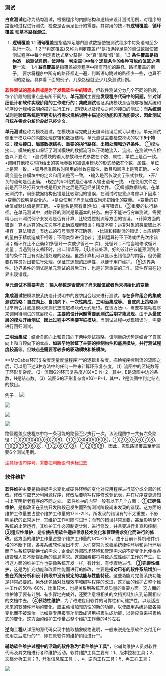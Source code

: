 ### 测试

**白盒测试**也称为结构测试，根据程序的内部结构和逻辑来设计测试用例，对程序的路径和过程进行测试，检查是否满足设计的需要。其常用的技术有**逻辑覆盖**、**循环覆盖** 和**基本路径测试**。
1. **逻辑覆盖**
1.1 **语句覆盖**是指选择足够的测试数据使被测试程序中每条语句至少执行一次。
1.2 **判定覆盖(又称为判定覆盖)**是指选择足够的测试数据使被测试程序中每个判定表达式至少获得一次“真”值和“假”值。
1.3 **条件覆盖是指构造一组测试用例，使得每一判定语句中每个逻辑条件的各种可能的值至少满足一次**。
1.4 **路径覆盖**是指覆盖被测程序中所有可能的路径。路径覆盖的例子， 要求将程序中所有的路径都走一遍，判断语句跳过的路径少一些，也算不同的路径。具体看下面的例子，几条路径就至少几条测试用例。


**<font color=red>软件测试的基本目标是为了发现软件中的错误</font>**，但软件测试分为几个不同的阶段，每个阶段的侧重点是有所不同的。**单元测试**主要是**发现程序代码中的问题，针对详细设计和软件实现阶段的工作进行的**；**集成测试**验证系统模块是否能够根据系统和程序设计规格说明的描述进行工作，即模块以及模块之间的接口的测试：而**系统测试**则是**验证系统是否确实执行需求规格说明中描述的功能和非功能要求，因此测试目标在需求分析阶段就已经定义**。

**单元测试**也称为模块测试，在模块编写完成且无编译错误后就可以进行。单元测试侧重于模块中的内部处理逻辑和数据结构。单元测试主要检查模块的以下**5个特征**：**模块接口、局部数据结构、重要的执行路径、出错处理和边界条件**。
①模块接口。模块的接口保证了测试模块的数据流可以正确地流入、流出。在测试中应检査以下要点：
•测试模块的输入参数和形式参数在个数、属性、单位上是否一致。
•调用其他模块时所给出的实际参数和被调用模块的形式参数在个数、属性、单位上是否一致。
•调用标准函数时所用的参数在属性、数目和顺序上是否正确。
•全局变量在各模块中的定义和用法是否一致。
•输入是否仅改变了形式参数。
•开/关的语句是否正确。
•规定的I/O格式是否与输入输出语句一致。
•在使用文件之前是否已经打开文件或是用文件之后是否己经关闭文件。
②局部数据结构。在单元测试中，局部数据结构出错是比较常见的错误，在测试时应重点考虑以下因素：
•变量的说明是否合适。
•是否使用了尚未赋值或尚未初始化的变量。
•变量的初始值或默认值是否正确。
•变量名是否有错(例如：拼写错误)。
③重要的执行路径。在单元测试中，对路径的测试是最基本的任务。由于不能进行穷举测试，需要精心设计测试例子来发现是否有计算、比较或控制流等方面的错误。
•计算方面的错误：算术运算的优先次序不正确或理解错误；精度不够；运算对象的类型彼此不相容；算法错误；表达式的符号表示不正确等。
•比较和控制流的错误：本应相等的量由于精度造成不相等；不同类型进行比较； 逻辑运算符不正确或优先次序错误；循环终止不正确(如多循环一次或少循环一 次)、死循环；不恰当地修改循环变量；当遇到分支循环时，出口错误等。
④出错处理。好的设计应该能预测到出错的条件并且有对出错处理的路径。虽然计算机可以显示出错信息的内容，但仍需要程序员对出错进行处理，保证其逻辑的正确性，以便于用户维护。
⑤边界条件。边界条件的测试是单元测试的最后工作，也是非常重要的工作。软件容易在边界出现错误。

**单元测试不需要考虑： 输入参数是否使用了尚未赋值或者尚未初始化的变量**


**集成测试**把模块按系统设计说明书的要求组合起来进行测试。**存在多种组合的集成测试策略：自底向上、自顶向下、一次性集成、三明治集成等**。
**自底向上策略**通过不断合并底层模块来测试更高层模块的方式进行。在该方法中，需要写驱动程序来调用待测试的底层模块，**主要的设计问题需要到测试后期才能发现**。由于**从最底层的模块开始测试，因此过程中不需要写桩模块**。当测试过程中发现错误时，需要进行回归测试。

**三明治集成**：结合自底向上和自顶向下两种测试策略，该测量的优势是结合了自底向上和自顶向下的优点，**如较早地验证了主要的控制构件和底层模块，并行测试程度较高**等。但**缺点是需要写较多的驱动模块和桩模块。**


**McCabe(环形复杂度定量度量程序)**的逻辑复杂度。描绘程序控制流的流图之后，可以用下述3种方法中的任何一种来计算环形复杂度。（1）流图中的区域数等于环形复杂度。（2）流图G的环形复杂度V(G)=E-N+2，其中，E是流图中边的条数，N是结点数。（3）流图G的环形复杂度V(G)=P+1，其中，P是流图中判定结点的数目。

例子：
![](./png/白盒测试_MaCabe_题目.jpg)

![](./png/白盒测试_MaCabe_解答.jpg)



![](./png/路径覆盖_题目.jpg)

![](./png/路径覆盖_答案.jpg)

路径覆盖应使程序中每一条可能的路径至少执行一次。该流程图中一共有六条路径：①②③④⑤⑥⑦⑧，①②③④⑤⑥⑧，①②③⑤⑥⑦⑧，①②③⑤⑥⑧，①②⑥⑦⑧，①②⑥⑧，因此，实现路径覆盖至步需要6个测试用例。

<font color=red>注意标语句序号，需要把判断语句也标进去</font>



### 软件维护
**软件维护**主要是指根据需求变化或硬件环境的变化对应用程序进行部分或全部的修改。修改时应充分利用源程序，修改后要填写程序修改登记表，并在程序变更通知书上写明新老程序的不同之处。
软件维护的内容一般有以下几个方面：
**①正确性维护**，是指改正在系统开发阶段己发生而系统测试阶段尚未发现的错误。这方面的维护工作量要占整个维护工作量的17%-21%。所发现的错误有的不太重要，不影响系统的正常运行，其维护工作可随时进行；而有的错误非常重要，甚至影响整个系统的止常运行，其维护工作必须制定计划，进行修改，并且要进行复查和控制。
**②适应性维护**，是指**使应用软件适应信息技术变化和管理需求变化而进行的修改**。这方面的维护工作量占整个维护工作量的18%-25%。由于目前计算机硬件价格的不断下降，各类系统软件层出不穷，人们常常为改善系统硬件环境和运行环境而产生系统更新换代的需求；企业的外部市场环境和管理需求的不断变化也使得各级管理人员不断提出新的信息需求。这些因素都将导致适应性维护工作的产生。进行这方面的维护工作也要像系统开发一样，有计划、有步骤地进行。
**③完善性维护**，这是为扩充功能和改善性能而进行的修改，主要是**指对已有的软件系统增加一些在系统分析和设计阶段中没有规定的功能与性能特征**。这些功能对完善系统功能是非常必要的。另外还包括对处理效率和编写程序的改进，这方面的维护占整个维护工作的50%-60%，比重较大，也是关系到系统开发质量的重要方面。这方面的维护除了要有计划、有步骤地完成外，还要注意将相关的文档资料加入到前面相应的文档中去。
**④预防性维护**，为了改进应用软件的可靠性和可维护性，以及适应未来的软硬件环境的变化，应主动增加预防性的新的功能，以使应用系统适应各类变化而不被淘汰。比如将专用报表功能改成通用报表生成功能，以适应将来报表格式的变化。这方面的维护工作量占整个维护工作量的4%左右


**逆向工程**从详细的源代码实现中抽取抽象规格说明，一般来说是在原软件交付用户使用之后进行的**，即在原软件的维护阶段进行**。


**辅助软件维护过程中的活动的软件称为“软件维护工具”**，它辅助维护人员对软件代码及其文档进行各种维护活动。软件维护工具主要有：1、版本控制工具；2、文档分析工具；3、开发信息库工具；、4、逆向工程工具；5、再工程工具；

![](./png/软件维护工具.png)



